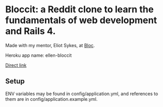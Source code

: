 # Bloccit: a Reddit clone to learn the fundamentals of web development and Rails 4.

Made with my mentor, Eliot Sykes, at [Bloc](http://bloc.io).

Heroku app name: ellen-bloccit

[Direct link](http://ellen-bloccit.herokuapp.com)



## Setup

<p>ENV variables may be found in config/application.yml, and references to them are in config/application.example.yml.</p>